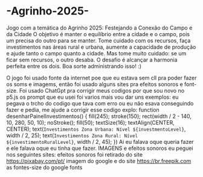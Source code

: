 # -Agrinho-2025-
Jogo com a temática do Agrinho 2025: Festejando a Conexão do Campo e da Cidade
   O objetivo é manter o equilíbrio entre a cidade e o campo, pois um precisa do outro para se manter.
   Tome cuidado com os recursos, faça investimentos nas áreas rural e urbana, aumente a capacidade de produção e ajude tanto o campo quanto a cidade. Mas tome muito cuidado: se um ficar sem recursos, o outro desaba.
   O desafio é alcançar a harmonia perfeita entre os dois. Boa sorte administrando isso! :)

   O jogo foi usado fonte da internet poe que eu estava sem cll pra poder fazer os soms e imagems, então foi usado alguns sites pra efeitos sonoros e font-size.
 Foi usado ChatGpt pra corrigir meus codigos por que sou novo no p5.js os prompt que eu usei foi varios mais vou dar uns exemplos: 
 eu pegava o trcho do codigo que tava com erro ou eu não esava conseguindo fazer e pedia, me ajude a corrigir esse codigo explo: 
    function desenharPainelInvestimentos() {
  fill(245);
  stroke(150);
  rect(width / 2 - 140, 10, 280, 50, 10);
  noStroke();
  fill(50);
  textSize(16);
  textAlign(CENTER, CENTER);
  text(`Investimentos Zona Urbana: Nível ${investmentoLevel}`, width / 2, 25);
  text(`Investimentos Zona Rural: Nível ${investimentoRuralLevel}`, width / 2, 45);
})
Ai eu falava oque queria fazer e ele falava oque eu tinha que fazer.
IMAGENS e efeitos sonoros eu peguei nos seguintes sites:
 efeitos sonoros foi retirado do site https://pixabay.com/pt/
 imagem do google e do site https://br.freepik.com
 as fontes-size do google fonts
